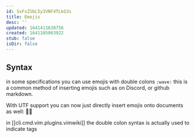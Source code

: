 ```yaml
---
id: SxFsZSbL5y3VNF4TLkG3s
title: Emojis
desc: ''
updated: 1641411638756
created: 1641105063922
stub: false
isDir: false
---
```


## Syntax

in some specifications you can use emojis with double colons `:wave:` this is a common method of inserting emojis such as on Discord, or github markdown.

With UTF support you can now just directly insert emojis onto documents as well: 👋🏻️

in [[cli.cmd.vim.plugins.vimwiki]] the double colon syntax is actually used to indicate tags
